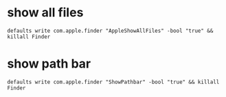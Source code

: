 # show all files
```
defaults write com.apple.finder "AppleShowAllFiles" -bool "true" && killall Finder
```

# show path bar
```
defaults write com.apple.finder "ShowPathbar" -bool "true" && killall Finder
```
